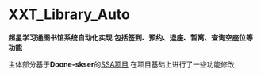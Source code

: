 # XXT_Library_Auto
**超星学习通图书馆系统自动化实现 包括签到、预约、退座、暂离、查询空座位等功能**

主体部分基于**Doone-skser**的<a href="https://github.com/Doone-skser/SSA">SSA项目</a>
在项目基础上进行了一些功能修改

